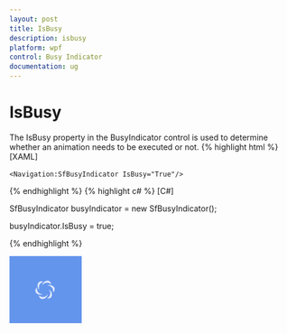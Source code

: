 ```yaml
---
layout: post
title: IsBusy
description: isbusy
platform: wpf
control: Busy Indicator
documentation: ug
---
```


# IsBusy

The IsBusy property in the BusyIndicator control is used to determine whether an animation needs to be executed or not.
{% highlight html %}
[XAML]



<Grid Background="CornflowerBlue">

    <Navigation:SfBusyIndicator IsBusy="True"/>

</Grid>

{% endhighlight %}
{% highlight c# %}
[C#]



SfBusyIndicator busyIndicator = new SfBusyIndicator();

busyIndicator.IsBusy = true;


{% endhighlight %}


![C:/Users/ApoorvahR/Desktop/1.png](IsBusy_images/IsBusy_img1.png)






